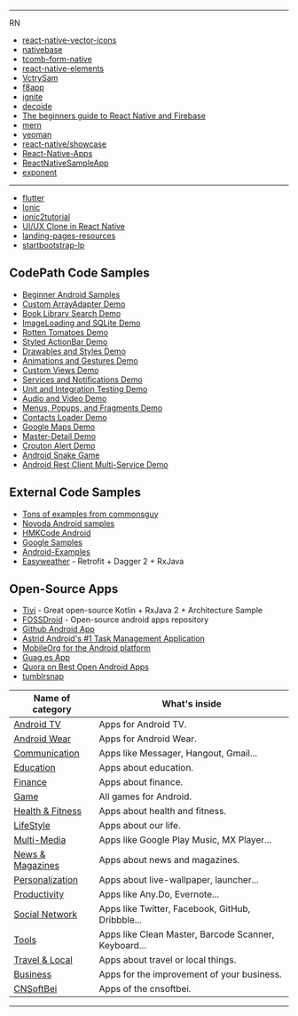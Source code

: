 





------------
RN

* [react-native-vector-icons](https://github.com/oblador/react-native-vector-icons)
* [nativebase](https://nativebase.io/)
* [tcomb-form-native](https://github.com/gcanti/tcomb-form-native)
* [react-native-elements](https://github.com/react-native-training/react-native-elements)
* [VctrySam](https://github.com/VctrySam?tab=repositories)
* [f8app](https://github.com/fbsamples/f8app)
* [ignite](https://github.com/infinitered/ignite)
* [decoide](https://www.decoide.org/)
* [The beginners guide to React Native and Firebase](https://firebase.googleblog.com/2016/01/the-beginners-guide-to-react-native-and_84.html)
* [mern](http://mern.io/)
* [yeoman](http://yeoman.io/)
* [react-native/showcase](http://facebook.github.io/react-native/showcase.html)
* [React-Native-Apps](https://github.com/ReactNativeNews/React-Native-Apps)
* [ReactNativeSampleApp](https://github.com/taskrabbit/ReactNativeSampleApp)
* [exponent](https://expo.io/learn)

------------------

* [flutter](https://github.com/Solido/awesome-flutter)
* [Ionic](https://github.com/Alexintosh/Awesome-Ionic)
* [ionic2tutorial](http://ionic2tutorial.com/)
* [UI/UX Clone in React Native](https://github.com/hkxicor/uber-clone-react-native)
* [landing-pages-resources](https://github.com/eibrahim/landing-pages-resources#user-experience-testing-and-optimization-tools)
* [startbootstrap-lp](https://github.com/BlackrockDigital/startbootstrap-landing-page)


## CodePath Code Samples

* [Beginner Android Samples](https://github.com/codepath/intro_android_demo)
* [Custom ArrayAdapter Demo](https://github.com/codepath/android-custom-array-adapter-demo)
* [Book Library Search Demo](https://github.com/codepath/android-booksearch-demo)
* [ImageLoading and SQLite Demo](https://github.com/codepath/android-sqlite-links-demo)
* [Rotten Tomatoes Demo](https://github.com/codepath/android-rottentomatoes-demo)
* [Styled ActionBar Demo](https://github.com/codepath/android-actionbar-style-demo)
* [Drawables and Styles Demo](https://github.com/codepath/android-drawable-styles-demo)
* [Animations and Gestures Demo](https://github.com/codepath/android-animation-gestures-demo)
* [Custom Views Demo](https://github.com/codepath/android-custom-view-demos)
* [Services and Notifications Demo](https://github.com/codepath/android-services-demo)
* [Unit and Integration Testing Demo](https://github.com/codepath/android-simple-test-demo)
* [Audio and Video Demo](https://github.com/codepath/android-audio-video-demo)
* [Menus, Popups, and Fragments Demo](https://github.com/codepath/android-menus-popups-dialogs-demo)
* [Contacts Loader Demo](https://github.com/codepath/android-contacts-loader-demo)
* [Google Maps Demo](https://github.com/codepath/android-google-maps-demo)
* [Master-Detail Demo](https://github.com/codepath/android-master-detail-demo)
* [Crouton Alert Demo](https://github.com/codepath/android-crouton-sample)
* [Android Snake Game](https://github.com/codepath/android_snake_game)
* [Android Rest Client Multi-Service Demo](https://github.com/codepath/android-multiservice-oauth-demo)

## External Code Samples

* [Tons of examples from commonsguy](https://github.com/commonsguy/cw-omnibus)
* [Novoda Android samples](https://github.com/novoda/android-demos)
* [HMKCode Android](https://github.com/hmkcode/Android)
* [Google Samples](https://github.com/googlesamples) 
* [Android-Examples](https://github.com/nisrulz/android-examples) 
* [Easyweather](https://github.com/DanPrado/easyweather) - Retrofit + Dagger 2 + RxJava

## Open-Source Apps


* [Tivi](https://github.com/chrisbanes/tivi) - Great open-source Kotlin + RxJava 2 + Architecture Sample
* [FOSSDroid](http://fossdroid.com/) - Open-source android apps repository
* [Github Android App](https://github.com/github/android)
* [Astrid Android's #1 Task Management Application ](https://github.com/todoroo/astrid)
* [MobileOrg for the Android platform](https://github.com/matburt/mobileorg-android)
* [Guag.es App](https://github.com/github/gauges-android)
* [Quora on Best Open Android Apps](http://www.quora.com/Android-Applications/What-are-some-of-the-best-open-source-Android-apps)
* [tumblrsnap](https://github.com/codepath/tumblrsnap/tree/portfolio)




| Name of category | What's inside |
  ---------------- | ------------- 
[Android TV](categories/android_tv.md) | Apps for Android TV. 
[Android Wear](categories/android_wear.md) | Apps for Android Wear. 
[Communication](categories/communication.md) | Apps like Messager, Hangout, Gmail... 
[Education](categories/education.md) | Apps about education. 
[Finance](categories/finance.md) | Apps about finance. 
[Game](categories/game.md) | All games for Android. 
[Health & Fitness](categories/health_fitness.md) | Apps about health and fitness. 
[LifeStyle](categories/life_style.md) | Apps about our life. 
[Multi-Media](categories/multi_media.md) | Apps like Google Play Music, MX Player... 
[News & Magazines](categories/news_and_magazines.md) | Apps about news and magazines. 
[Personalization](categories/personalization.md) | Apps about live-wallpaper, launcher... 
[Productivity](categories/productivity.md) | Apps like Any.Do, Evernote... 
[Social Network](categories/social_network.md) | Apps like Twitter, Facebook, GitHub, Dribbble... 
[Tools](categories/tools.md) | Apps like Clean Master, Barcode Scanner, Keyboard...
[Travel & Local](categories/travel_and_local.md) | Apps about travel or local things.
[Business](categories/business.md) | Apps for the improvement of your business.
[CNSoftBei](https://github.com/kensoon/awesome-cnsoftbei) | Apps of the cnsoftbei.


------------------------


